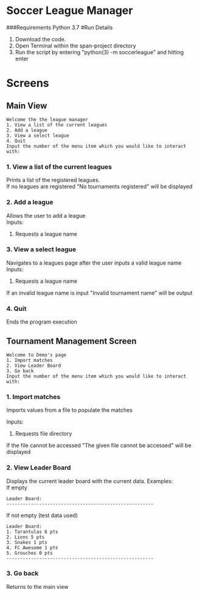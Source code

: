# Soccer League Manager
###Requirements
Python 3.7
#Run Details
1. Download the code.
2. Open Terminal within the span-project directory
3. Run the script by entering "python(3) -m soccerleague" and hitting enter

# Screens
## Main View
```
Welcome the the league manager
1. View a list of the current leagues
2. Add a league
3. View a select league
4. Quit
Input the number of the menu item which you would like to interact with: 
```

### 1. View a list of the current leagues
Prints a list of the registered leagues.  
If no leagues are registered "No tournaments registered" will be displayed

### 2. Add a league
Allows the user to add a league  
Inputs:
1. Requests a league name

### 3. View a select league
Navigates to a leagues page after the user inputs a valid league name  
Inputs:
1. Requests a league name

If an invalid league name is input "Invalid tournament name" will be output

### 4. Quit
Ends the program execution

## Tournament Management Screen
```
Welcome to Demo's page
1. Import matches
2. View Leader Board
3. Go back
Input the number of the menu item which you would like to interact with:
```

### 1. Import matches
Imports values from a file to populate the matches  

Inputs:
1. Requests file directory

If the file cannot be accessed "The given file cannot be accessed" will be displayed

### 2. View Leader Board
Displays the current leader board with the current data.
Examples:  
If empty
```
Leader Board:
------------------------------------------------------
```
If not empty (test data used)  
```
Leader Board:
1. Tarantulas 6 pts
2. Lions 5 pts
3. Snakes 1 pts
4. FC Awesome 1 pts
5. Grouches 0 pts
------------------------------------------------------
```
### 3. Go back
Returns to the main view
